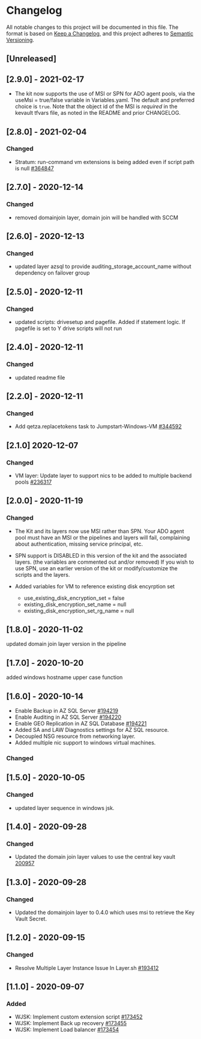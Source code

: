 # Changelog

All notable changes to this project will be documented in this file.
The format is based on [Keep a Changelog](https://keepachangelog.com/en/1.0.0/),
and this project adheres to [Semantic Versioning](https://semver.org/spec/v2.0.0.html).

## [Unreleased]

## [2.9.0] - 2021-02-17

- The kit now supports the use of MSI or SPN for ADO agent pools, via the useMsi = true/false variable in Variables.yaml. The default and preferred choice is `true`. Note that the object id of the MSI is *required* in the kevault tfvars file, as noted in the README and prior CHANGELOG.

## [2.8.0] - 2021-02-04

### Changed

- Stratum: run-command vm extensions is being added even if script path is null [#364847](https://dev.azure.com/ATTDevOps/ATT%20Cloud/_workitems/edit/364847)

## [2.7.0] - 2020-12-14

### Changed

- removed domainjoin layer, domain join will be handled with SCCM

## [2.6.0] - 2020-12-13

### Changed

- updated layer azsql to provide auditing_storage_account_name without dependency on failover group

## [2.5.0] - 2020-12-11

### Changed

- updated scripts: drivesetup and pagefile. Added if statement logic. If pagefile is set to Y drive scripts will not run

## [2.4.0] - 2020-12-11

### Changed

- updated readme file

## [2.2.0] - 2020-12-11

### Changed

- Add qetza.replacetokens task to Jumpstart-Windows-VM [#344592](https://dev.azure.com/ATTDevOps/ATT%20Cloud/_workitems/edit/344592)

## [2.1.0] 2020-12-07

### Changed

- VM layer: Update layer to support nics to be added to multiple backend pools [#236317](https://dev.azure.com/ATTDevOps/ATT%20Cloud/_workitems/edit/236317)

## [2.0.0] - 2020-11-19

### Changed

- The Kit and its layers now use MSI rather than SPN. Your ADO agent pool must have an MSI or the pipelines and layers will fail, complaining about authentication, missing service principal, etc.

- SPN support is DISABLED in this version of the kit and the associated layers. (the variables are commented out and/or removed) If you wish to use SPN, use an earlier version of the kit or modify/customize the scripts and the layers.

- Added variables for VM to reference existing disk encyrption set
  - use_existing_disk_encryption_set = false
  - existing_disk_encryption_set_name = null
  - existing_disk_encryption_set_rg_name = null

## [1.8.0] - 2020-11-02

updated domain join layer version in the pipeline

## [1.7.0] - 2020-10-20

added windows hostname upper case function

## [1.6.0] - 2020-10-14

- Enable Backup in AZ SQL Server [#194219](https://dev.azure.com/ATTDevOps/ATT%20Cloud/_workitems/edit/194219)
- Enable Auditing in AZ SQL Server [#194220](https://dev.azure.com/ATTDevOps/ATT%20Cloud/_workitems/edit/194220)
- Enable GEO Replication in AZ SQL Database [#194221](https://dev.azure.com/ATTDevOps/ATT%20Cloud/_workitems/edit/194221)
- Added SA and LAW Diagnostics settings for AZ SQL resource.
- Decoupled NSG resource from networking layer.
- Added multiple nic support to windows virtual machines.

### Changed

## [1.5.0] - 2020-10-05

### Changed

- updated layer sequence in windows jsk.

## [1.4.0] - 2020-09-28

### Changed

- Updated the domain join layer values to use the central key vault [200957](https://dev.azure.com/ATTDevOps/ATT%20Cloud/_workitems/edit/200957)

## [1.3.0] - 2020-09-28

### Changed

- Updated the domainjoin layer to 0.4.0 which uses msi to retrieve the Key Vault Secret.

## [1.2.0] - 2020-09-15

### Changed

- Resolve Multiple Layer Instance Issue In Layer.sh [#193412](https://dev.azure.com/ATTDevOps/ATT%20Cloud/_workitems/edit/193412)

## [1.1.0] - 2020-09-07

### Added

- WJSK: Implement custom extension script [#173452](https://dev.azure.com/ATTDevOps/ATT%20Cloud/_workitems/edit/173452)
- WJSK: Implement Back up recovery [#173455](https://dev.azure.com/ATTDevOps/ATT%20Cloud/_workitems/edit/173455)
- WJSK: Implement Load balancer [#173454](https://dev.azure.com/ATTDevOps/ATT%20Cloud/_workitems/edit/173454)
